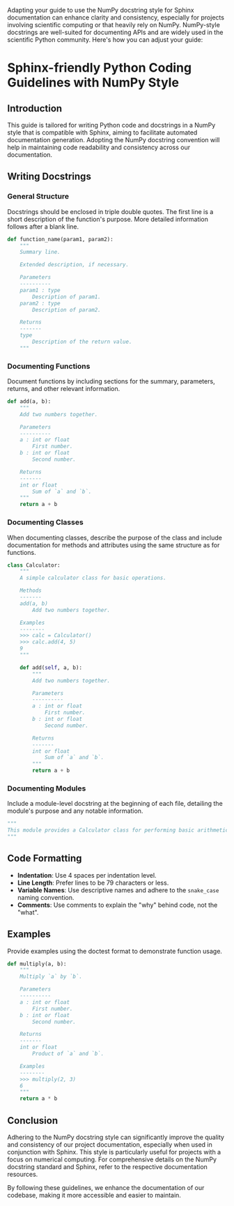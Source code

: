 Adapting your guide to use the NumPy docstring style for Sphinx documentation can enhance clarity and consistency, especially for projects involving scientific computing or that heavily rely on NumPy. NumPy-style docstrings are well-suited for documenting APIs and are widely used in the scientific Python community. Here's how you can adjust your guide:

# Sphinx-friendly Python Coding Guidelines with NumPy Style

## Introduction

This guide is tailored for writing Python code and docstrings in a NumPy style that is compatible with Sphinx, aiming to facilitate automated documentation generation. Adopting the NumPy docstring convention will help in maintaining code readability and consistency across our documentation.

## Writing Docstrings

### General Structure

Docstrings should be enclosed in triple double quotes. The first line is a short description of the function's purpose. More detailed information follows after a blank line.

```python
def function_name(param1, param2):
    """
    Summary line.

    Extended description, if necessary.

    Parameters
    ----------
    param1 : type
        Description of param1.
    param2 : type
        Description of param2.

    Returns
    -------
    type
        Description of the return value.
    """
```

### Documenting Functions

Document functions by including sections for the summary, parameters, returns, and other relevant information.

```python
def add(a, b):
    """
    Add two numbers together.

    Parameters
    ----------
    a : int or float
        First number.
    b : int or float
        Second number.

    Returns
    -------
    int or float
        Sum of `a` and `b`.
    """
    return a + b
```

### Documenting Classes

When documenting classes, describe the purpose of the class and include documentation for methods and attributes using the same structure as for functions.

```python
class Calculator:
    """
    A simple calculator class for basic operations.

    Methods
    -------
    add(a, b)
        Add two numbers together.

    Examples
    --------
    >>> calc = Calculator()
    >>> calc.add(4, 5)
    9
    """

    def add(self, a, b):
        """
        Add two numbers together.

        Parameters
        ----------
        a : int or float
            First number.
        b : int or float
            Second number.

        Returns
        -------
        int or float
            Sum of `a` and `b`.
        """
        return a + b
```

### Documenting Modules

Include a module-level docstring at the beginning of each file, detailing the module's purpose and any notable information.

```python
"""
This module provides a Calculator class for performing basic arithmetic operations.
"""
```

## Code Formatting

- **Indentation**: Use 4 spaces per indentation level.
- **Line Length**: Prefer lines to be 79 characters or less.
- **Variable Names**: Use descriptive names and adhere to the `snake_case` naming convention.
- **Comments**: Use comments to explain the "why" behind code, not the "what".

## Examples

Provide examples using the doctest format to demonstrate function usage.

```python
def multiply(a, b):
    """
    Multiply `a` by `b`.

    Parameters
    ----------
    a : int or float
        First number.
    b : int or float
        Second number.

    Returns
    -------
    int or float
        Product of `a` and `b`.

    Examples
    --------
    >>> multiply(2, 3)
    6
    """
    return a * b
```

## Conclusion

Adhering to the NumPy docstring style can significantly improve the quality and consistency of our project documentation, especially when used in conjunction with Sphinx. This style is particularly useful for projects with a focus on numerical computing. For comprehensive details on the NumPy docstring standard and Sphinx, refer to the respective documentation resources.

By following these guidelines, we enhance the documentation of our codebase, making it more accessible and easier to maintain.